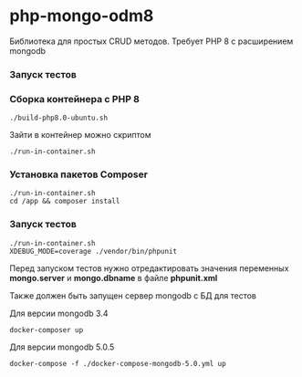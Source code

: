 # php-mongo-odm8

Библиотека для простых CRUD методов. Требует PHP 8 с расширением mongodb

### Запуск тестов

### Сборка контейнера с PHP 8

```./build-php8.0-ubuntu.sh```

Зайти в контейнер можно скриптом
```shell
./run-in-container.sh
```

### Установка пакетов Composer
```
./run-in-container.sh 
cd /app && composer install
```

### Запуск тестов
```shell
./run-in-container.sh
XDEBUG_MODE=coverage ./vendor/bin/phpunit
```

Перед запуском тестов нужно отредактировать значения переменных **mongo.server** и **mongo.dbname**
в файле **phpunit.xml**

Также должен быть запущен сервер mongodb с БД для тестов

Для версии mongodb 3.4
```shell
docker-composer up
```

Для версии mongodb 5.0.5
```shell
docker-compose -f ./docker-compose-mongodb-5.0.yml up
```


